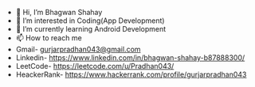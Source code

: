 - 👋 Hi, I’m Bhagwan Shahay
- 👀 I’m interested in Coding(App Development)
- 🌱 I’m currently learning Android Development
- 📫 How to reach me
- Gmail- gurjarpradhan043@gmail.com
- Linkedin- https://www.linkedin.com/in/bhagwan-shahay-b87888300/
- LeetCode- https://leetcode.com/u/Pradhan043/
- HeackerRank- https://www.hackerrank.com/profile/gurjarpradhan043

<!---
gurjarpradhan043/gurjarpradhan043 is a ✨ special ✨ repository because its `README.md` (this file) appears on your GitHub profile.
You can click the Preview link to take a look at your changes.
--->
